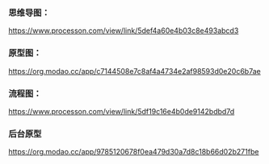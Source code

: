 ### 思维导图：
https://www.processon.com/view/link/5def4a60e4b03c8e493abcd3

### 原型图：
https://org.modao.cc/app/c7144508e7c8af4a4734e2af98593d0e20c6b7ae

### 流程图：

https://www.processon.com/view/link/5df19c16e4b0de9142bdbd7d

### 后台原型

https://org.modao.cc/app/9785120678f0ea479d30a7d8c18b66d02b271fbe